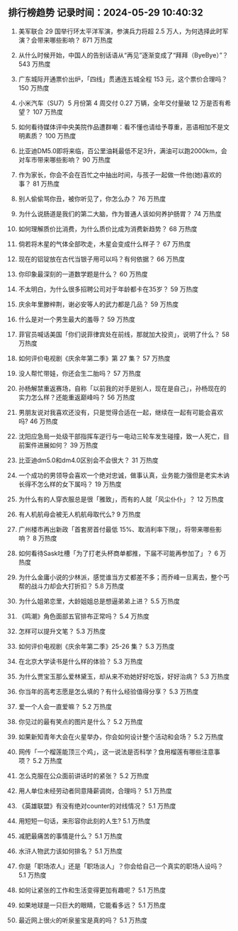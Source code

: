 
## 排行榜趋势 记录时间：2024-05-29 10:40:32
  
  1. 美军联合 29 国举行环太平洋军演，参演兵力将超 2.5 万人，为何选择此时军演？会带来哪些影响？ 871 万热度
    
  2. 从什么时候开始，中国人的告别话语从“再见”逐渐变成了“拜拜（ByeBye）”？ 543 万热度
    
  3. 广东城际开通票价出炉，「四线」贯通连五城全程 153 元，这个票价合理吗？ 150 万热度
    
  4. 小米汽车（SU7）5 月份第 4 周交付 0.27 万辆，全年交付量破 12 万是否有希望？ 107 万热度
    
  5. 如何看待媒体评中央美院作品遭群嘲：看不懂也请给予尊重，恶语相加不是文明素质？ 100 万热度
    
  6. 比亚迪DM5.0即将来临，百公里油耗最低不足3升，满油可以跑2000km，会对车市带来哪些影响？ 90 万热度
    
  7. 作为家长，你会不会在百忙之中抽出时间，与孩子一起做一件他(她)喜欢的事？ 81 万热度
    
  8. 别人偷偷骂你丑，被你听见了，你怎么办？ 76 万热度
    
  9. 为什么说肠道是我们的第二大脑，作为普通人该如何养护肠胃？ 74 万热度
    
  10. 如何理解质价比消费，为什么质价比成为消费新趋势？ 68 万热度
    
  11. 倘若将木星的气体全部吹走，木星会变成什么样子？ 67 万热度
    
  12. 现在的铝锭放在古代当银子用可以吗？有何依据？ 66 万热度
    
  13. 你印象最深刻的一道数学题是什么？ 60 万热度
    
  14. 不太明白，为什么很多招聘公司对于年龄都卡在35岁？ 59 万热度
    
  15. 庆余年里滕梓荆，谢必安等人的武力都是几品？ 59 万热度
    
  16. 什么是对一个男生最大的羞辱？ 59 万热度
    
  17. 菲官员喊话美国「你们说菲律宾处在前线，那就加大投资」，说明了什么？ 58 万热度
    
  18. 如何评价电视剧《庆余年第二季》第 27 集？ 57 万热度
    
  19. 没人帮忙带娃，你还会生二胎吗？ 57 万热度
    
  20. 孙杨解禁重返赛场，自称「以前我的对手是别人，现在是自己」，孙杨现在的实力怎么样？还能重返巅峰吗？ 56 万热度
    
  21. 男朋友说对我喜欢还没有，只是觉得合适在一起，继续在一起有可能会喜欢吗? 46 万热度
    
  22. 沈阳应急局一处级干部指挥车逆行与一电动三轮车发生碰撞，致一人死亡，目前案件进展如何？ 39 万热度
    
  23. 比亚迪dm5.0和dm4.0区别会不会很大？ 31 万热度
    
  24. 一个成功的男领导会喜欢一个绝对忠诚，做事认真，业务能力强但是老实木讷长得不怎么样的女下属吗？ 19 万热度
    
  25. 为什么有的人穿衣服总是很「雅致」，而有的人就「风尘仆仆」？ 12 万热度
    
  26. 有人机航母会被无人机航母取代么? 9 万热度
    
  27. 广州楼市再出新政「首套房首付最低 15%、取消利率下限」，将带来哪些影响？ 8 万热度
    
  28. 如何看待Sask吐槽「为了打老头杯商单都推，下届不可能再参加了」？ 6 万热度
    
  29. 为什么金庸小说的少林派，感觉谁当方丈都差不多；而乔峰一旦离去，整个丐帮的战斗力却会大打折扣？ 5.8 万热度
    
  30. 为什么姐弟恋里，大龄姐姐总是想逼弟弟上进？ 5.5 万热度
    
  31. 《鸣潮》角色面部五官排布正常吗？ 5.4 万热度
    
  32. 怎样可以提升文笔？ 5.3 万热度
    
  33. 如何评价电视剧《庆余年第二季》25-26 集？ 5.3 万热度
    
  34. 在北京大学读书是什么样的体验？ 5.3 万热度
    
  35. 为什么贾宝玉那么爱林黛玉，却从来不劝她好好吃饭，好好治病？ 5.3 万热度
    
  36. 你当年的高考志愿是怎么填的？有什么经验值得分享？ 5.3 万热度
    
  37. 爱一个人会一直爱嘛？ 5.2 万热度
    
  38. 你见过的最有笑点的图片是什么？ 5.2 万热度
    
  39. 如果新知青年大会在火星举办，你会如何设计整个活动和会场？ 5.2 万热度
    
  40. 网传「一个榴莲能顶三个鸡」，这一说法是否科学？食用榴莲有哪些注意事项？ 5.2 万热度
    
  41. 怎么克服在公众面前讲话时的紧张？ 5.2 万热度
    
  42. 用人单位未经劳动者同意降薪调岗，合理吗？ 5.1 万热度
    
  43. 《英雄联盟》有没有绝对counter的对线情况？ 5.1 万热度
    
  44. 用短短一句话，来形容你此刻的人生? 5.1 万热度
    
  45. 减肥最痛苦的事情是什么？ 5.1 万热度
    
  46. 水浒人物武力该如何排名？ 5.1 万热度
    
  47. 你是「职场浓人」还是「职场淡人」？你会给自己一个真实的职场人设吗？ 5.1 万热度
    
  48. 如何让紧张的工作和生活变得更加有趣呢？ 5.1 万热度
    
  49. 如果地球是一只巨大的眼睛，它能看多远？ 5.1 万热度
    
  50. 最近网上很火的听泉鉴宝是真的吗？ 5.1 万热度
    